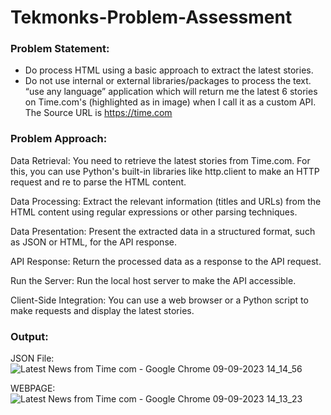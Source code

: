# Tekmonks-Problem-Assessment

### Problem Statement:
- Do process HTML using a basic approach to extract the latest stories.
- Do not use internal or external libraries/packages to process the text.
“use any language” application which will return me the latest 6 stories on Time.com's
(highlighted as in image) when I call it as a custom API.
The Source URL is https://time.com

### Problem Approach:

Data Retrieval: You need to retrieve the latest stories from Time.com. For this, you can use Python's built-in libraries like http.client to make an HTTP request and re to parse the HTML content.

Data Processing: Extract the relevant information (titles and URLs) from the HTML content using regular expressions or other parsing techniques.

Data Presentation: Present the extracted data in a structured format, such as JSON or HTML, for the API response.

API Response: Return the processed data as a response to the API request.

Run the Server: Run the local host server to make the API accessible.

Client-Side Integration: You can use a web browser or a Python script to make requests and display the latest stories.


### Output:

JSON File:
![Latest News from Time com - Google Chrome 09-09-2023 14_14_56](https://github.com/Fawziya20/Tekmonks-Problem-Assessment/assets/75235022/b40b0f75-45e3-42cd-922f-64f2879db734)

WEBPAGE:
![Latest News from Time com - Google Chrome 09-09-2023 14_13_23](https://github.com/Fawziya20/Tekmonks-Problem-Assessment/assets/75235022/fcfe3b02-a051-46d0-b6ca-145e3957492b)



